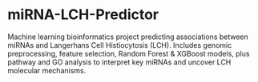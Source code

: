 # miRNA-LCH-Predictor
Machine learning bioinformatics project predicting associations between miRNAs and Langerhans Cell Histiocytosis (LCH). Includes genomic preprocessing, feature selection, Random Forest &amp; XGBoost models, plus pathway and GO analysis to interpret key miRNAs and uncover LCH molecular mechanisms.
